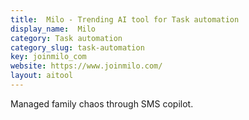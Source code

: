 ```yaml
---
title:  Milo - Trending AI tool for Task automation
display_name:  Milo
category: Task automation
category_slug: task-automation
key: joinmilo_com
website: https://www.joinmilo.com/
layout: aitool
---
```


Managed family chaos through SMS copilot.
